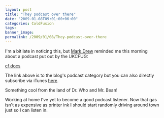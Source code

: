 ```yaml
---
layout: post
title: "They podcast over there"
date: "2009-01-08T09:01:00+06:00"
categories: ColdFusion 
tags: 
banner_image: 
permalink: /2009/01/08/They-podcast-over-there
---
```


I'm a bit late in noticing this, but <a href="http://www.markdrew.co.uk/blog/">Mark Drew</a> reminded me this morning about a podcast put out by the UKCFUG:

<a href="http://www.ukcfug.org/archives.cfm/category/podcast">cf docs</a>

The link above is to the blog's podcast category but you can also directly subscribe via iTunes <a href="http://itunes.apple.com/WebObjects/MZStore.woa/wa/viewPodcast?id=152536611">here</a>.

Something cool from the land of Dr. Who and Mr. Bean!

Working at home I've yet to become a good podcast listener. Now that gas isn't as expensive as printer ink I should start randomly driving around town just so I can listen in.
